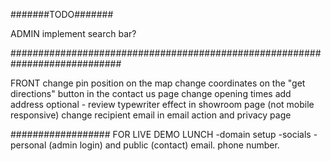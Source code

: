 #######TODO#######

ADMIN
implement search bar?

############################################################################

FRONT
change pin position on the map
change coordinates on the "get directions" button in the contact us page
change opening times
add address
optional - review typewriter effect in showroom page (not mobile responsive)
change recipient email in email action and privacy page

##################
FOR LIVE DEMO LUNCH
-domain setup
-socials
-personal (admin login) and public (contact) email. phone number.
